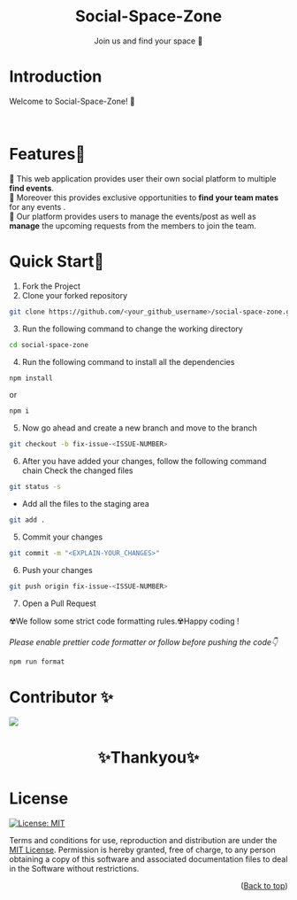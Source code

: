  <div align="center">
<h1>Social-Space-Zone</h1>
<p>Join us and find your space 🚀</p>
</div>

# Introduction <a name="introduction"></a>

<p> 
Welcome to Social-Space-Zone! 🌟 
</p>

<br/>

# Features🌟 <a name="features"></a>


🎉 This web application provides user their own social platform to multiple **find events**.<br/>
🎉 Moreover this provides exclusive opportunities to **find your team mates** for any events .<br/>
🎉 Our platform provides users to manage the events/post as well as **manage** the upcoming requests from the members to join the team.<br/>


# Quick Start🚀 <a name="quickstart"></a>

1. Fork the Project
2. Clone your forked repository

```sh
git clone https://github.com/<your_github_username>/social-space-zone.git
```

3. Run the following command to change the working directory

```sh
cd social-space-zone
```

4. Run the following command to install all the dependencies

```sh
npm install
```

or

```sh
npm i
```

5. Now go ahead and create a new branch and move to the branch

```sh
git checkout -b fix-issue-<ISSUE-NUMBER>
```

6. After you have added your changes, follow the following command chain
   Check the changed files

```sh
git status -s
```

- Add all the files to the staging area

```sh
git add .
```

5. Commit your changes

```sh
git commit -m "<EXPLAIN-YOUR_CHANGES>"
```

6. Push your changes

```sh
git push origin fix-issue-<ISSUE-NUMBER>
```

7. Open a Pull Request


☢️We follow some strict code formatting rules.☢️Happy coding !

_Please enable prettier code formatter or follow before pushing the code👇_

```sh
npm run format
```

# Contributor ✨

<a href="https://github.com/krishna-nayak/social-space-zone/graphs/contributors">
 <img src="https://contrib.rocks/image?repo=krishna-nayak/social-space-zone" />
</a>

 <div align="center">
<h1>✨Thankyou✨</h1>
</div>

# License

[![License: MIT](https://img.shields.io/badge/License-MIT-yellow.svg)](https://opensource.org/licenses/MIT)

Terms and conditions for use, reproduction and distribution are under the [MIT License](https://opensource.org/license/mit/). Permission is hereby granted, free of charge, to any person obtaining a copy of this software and associated documentation files to deal in the Software without restrictions.

<p align="right">(<a href="#top">Back to top</a>)</p>
